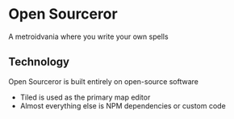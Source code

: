 # Open Sourceror
A metroidvania where you write your own spells

## Technology
Open Sourceror is built entirely on open-source software
- Tiled is used as the primary map editor
- Almost everything else is NPM dependencies or custom code
